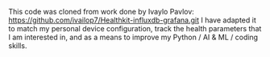 This code was cloned from work done by Ivaylo Pavlov: https://github.com/ivailop7/Healthkit-influxdb-grafana.git
I have adapted it to match my personal device configuration, track the health parameters that I am interested in, and as a means to improve my Python / AI & ML / coding skills.
